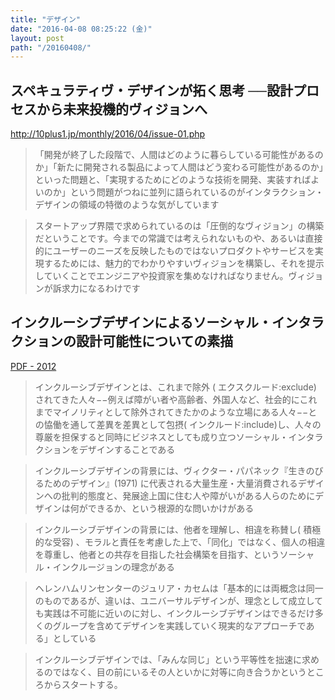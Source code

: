 ```yaml
---
title: "デザイン"
date: "2016-04-08 08:25:22 (金)"
layout: post
path: "/20160408/"
---
```


## スペキュラティヴ・デザインが拓く思考 ──設計プロセスから未来投機的ヴィジョンへ

http://10plus1.jp/monthly/2016/04/issue-01.php

> 「開発が終了した段階で、人間はどのように暮らしている可能性があるのか」「新たに開発される製品によって人間はどう変わる可能性があるのか」といった問題と、「実現するためにどのような技術を開発、実装すればよいのか」という問題がつねに並列に語られているのがインタラクション・デザインの領域の特徴のような気がしています

> スタートアップ界隈で求められているのは「圧倒的なヴィジョン」の構築だということです。今までの常識では考えられないものや、あるいは直接的にユーザーのニーズを反映したものではないプロダクトやサービスを実現するためには、魅力的でわかりやすいヴィジョンを構築し、それを提示していくことでエンジニアや投資家を集めなければなりません。ヴィジョンが訴求力になるわけです


## インクルーシブデザインによるソーシャル・インタラクションの設計可能性についての素描

[PDF - 2012](http://www.daijirom.com/wp-content/uploads/%E3%82%A4%E3%83%B3%E3%82%AF%E3%83%AB%E3%83%BC%E3%82%B7%E3%83%95%E3%82%99%E3%83%86%E3%82%99%E3%82%B5%E3%82%99%E3%82%A4%E3%83%B3%E3%81%AB%E3%82%88%E3%82%8B%E3%82%BD%E3%83%BC%E3%82%B7%E3%83%A3%E3%83%AB%E3%83%BB%E3%82%A4%E3%83%B3%E3%82%BF%E3%83%A9%E3%82%AF%E3%82%B7%E3%83%A7%E3%83%B3%E3%81%AE%E8%A8%AD%E8%A8%88%E5%8F%AF%E8%83%BD%E6%80%A7%E3%81%AB%E3%81%A4%E3%81%84%E3%81%A6%E3%81%AE%E7%B4%A0%E6%8F%8F.pdf)

> インクルーシブデザインとは、これまで除外 ( エクスクルード:exclude) されてきた人々−−例えば障がい者や高齢者、外国人など、社会的にこれまでマイノリティとして除外されてきたかのような立場にある人々−−との恊働を通して差異を差異として包摂( インクルード:include)し、人々の尊厳を担保すると同時にビジネスとしても成り立つソーシャル・インタラクションをデザインすることである

> インクルーシブデザインの背景には、ヴィクター・パパネック『生きのびるためのデザイン』(1971) に代表される大量生産・大量消費されるデザインへの批判的態度と、発展途上国に住む人や障がいがある人らのためにデザインは何ができるか、という根源的な問いかけがある

> インクルーシブデザインの背景には、他者を理解し、相違を称賛し( 積極的な受容) 、モラルと責任を考慮した上で、「同化」ではなく、個人の相違を尊重し、他者との共存を目指した社会構築を目指す、というソーシャル・インクルージョンの理念がある

> ヘレンハムリンセンターのジュリア・カセムは「基本的には両概念は同一のものであるが、違いは、ユニバーサルデザインが、理念として成立しても実践は不可能に近いのに対し、インクルーシブデザインはできるだけ多くのグループを含めてデザインを実践していく現実的なアプローチである」としている

> インクルーシブデザインでは、「みんな同じ」という平等性を拙速に求めるのではなく、目の前にいるその人といかに対等に向き合うかというところからスタートする。
